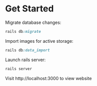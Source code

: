 # Get Started

Migrate database changes:
```ruby
rails db:migrate
```

Import images for active storage:
```ruby
rails db:data_import
```

Launch rails server:
```ruby
rails server
```

Visit http://localhost:3000 to view website
